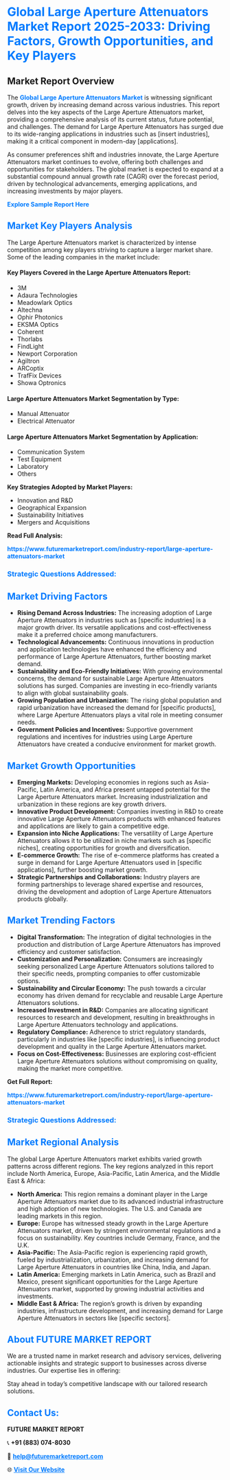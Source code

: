 <h1 style="color: #007BFF;">Global Large Aperture Attenuators Market Report 2025-2033: Driving Factors, Growth Opportunities, and Key Players</h1>

<section id="overview">
<h2>Market Report Overview</h2>
<p>The <a href="https://www.futuremarketreport.com/industry-report/large-aperture-attenuators-market" style="color: #007BFF; text-decoration: none;"><strong>Global Large Aperture Attenuators Market</strong></a> is witnessing significant growth, driven by increasing demand across various industries. This report delves into the key aspects of the Large Aperture Attenuators market, providing a comprehensive analysis of its current status, future potential, and challenges. The demand for Large Aperture Attenuators has surged due to its wide-ranging applications in industries such as [insert industries], making it a critical component in modern-day [applications].</p>
<p>As consumer preferences shift and industries innovate, the Large Aperture Attenuators market continues to evolve, offering both challenges and opportunities for stakeholders. The global market is expected to expand at a substantial compound annual growth rate (CAGR) over the forecast period, driven by technological advancements, emerging applications, and increasing investments by major players.</p>
</section>

<section id="overview">
<p><a href="https://www.futuremarketreport.com/request-sample/reportId=75670" style="color: #007BFF; text-decoration: none;"><strong>Explore Sample Report Here</strong></a></p>
</section>

<section id="key-players">
<h2 style="color: #007BFF;">Market Key Players Analysis</h2>
<p>The Large Aperture Attenuators market is characterized by intense competition among key players striving to capture a larger market share. Some of the leading companies in the market include:</p>
<h4>Key Players Covered in the Large Aperture Attenuators Report:</h4>
<ul><li>3M</li><li>Adaura Technologies</li><li>Meadowlark Optics</li><li>Altechna</li><li>Ophir Photonics</li><li>EKSMA Optics</li><li>Coherent</li><li>Thorlabs</li><li>FindLight</li><li>Newport Corporation</li><li>Agiltron</li><li>ARCoptix</li><li>TrafFix Devices</li><li>Showa Optronics</li></ul>
<h4>Large Aperture Attenuators Market Segmentation by Type:</h4>
<ul><li>Manual Attenuator</li><li>Electrical Attenuator</li></ul>

<h4>Large Aperture Attenuators Market Segmentation by Application:</h4>
<ul><li>Communication System</li><li>Test Equipment</li><li>Laboratory</li><li>Others</li></ul>
<p><strong>Key Strategies Adopted by Market Players:</strong></p>
<ul>
<li>Innovation and R&D</li>
<li>Geographical Expansion</li>
<li>Sustainability Initiatives</li>
<li>Mergers and Acquisitions</li>
</ul>
</section>

<section>
<p><strong>Read Full Analysis: </strong></p><a href="https://www.futuremarketreport.com/industry-report/large-aperture-attenuators-market" style="color: #007BFF; text-decoration: none;"><strong>https://www.futuremarketreport.com/industry-report/large-aperture-attenuators-market</strong></a>
<h3 style="color: #007BFF;">Strategic Questions Addressed:</h3>
</section>

<section id="driving-factors">
<h2 style="color: #007BFF;">Market Driving Factors</h2>
<ul>
<li><strong>Rising Demand Across Industries:</strong> The increasing adoption of Large Aperture Attenuators in industries such as [specific industries] is a major growth driver. Its versatile applications and cost-effectiveness make it a preferred choice among manufacturers.</li>
<li><strong>Technological Advancements:</strong> Continuous innovations in production and application technologies have enhanced the efficiency and performance of Large Aperture Attenuators, further boosting market demand.</li>
<li><strong>Sustainability and Eco-Friendly Initiatives:</strong> With growing environmental concerns, the demand for sustainable Large Aperture Attenuators solutions has surged. Companies are investing in eco-friendly variants to align with global sustainability goals.</li>
<li><strong>Growing Population and Urbanization:</strong> The rising global population and rapid urbanization have increased the demand for [specific products], where Large Aperture Attenuators plays a vital role in meeting consumer needs.</li>
<li><strong>Government Policies and Incentives:</strong> Supportive government regulations and incentives for industries using Large Aperture Attenuators have created a conducive environment for market growth.</li>
</ul>
</section>

<section id="growth-opportunities">
<h2 style="color: #007BFF;">Market Growth Opportunities</h2>
<ul>
<li><strong>Emerging Markets:</strong> Developing economies in regions such as Asia-Pacific, Latin America, and Africa present untapped potential for the Large Aperture Attenuators market. Increasing industrialization and urbanization in these regions are key growth drivers.</li>
<li><strong>Innovative Product Development:</strong> Companies investing in R&D to create innovative Large Aperture Attenuators products with enhanced features and applications are likely to gain a competitive edge.</li>
<li><strong>Expansion into Niche Applications:</strong> The versatility of Large Aperture Attenuators allows it to be utilized in niche markets such as [specific niches], creating opportunities for growth and diversification.</li>
<li><strong>E-commerce Growth:</strong> The rise of e-commerce platforms has created a surge in demand for Large Aperture Attenuators used in [specific applications], further boosting market growth.</li>
<li><strong>Strategic Partnerships and Collaborations:</strong> Industry players are forming partnerships to leverage shared expertise and resources, driving the development and adoption of Large Aperture Attenuators products globally.</li>
</ul>
</section>

<section id="trending-factors">
<h2 style="color: #007BFF;">Market Trending Factors</h2>
<ul>
<li><strong>Digital Transformation:</strong> The integration of digital technologies in the production and distribution of Large Aperture Attenuators has improved efficiency and customer satisfaction.</li>
<li><strong>Customization and Personalization:</strong> Consumers are increasingly seeking personalized Large Aperture Attenuators solutions tailored to their specific needs, prompting companies to offer customizable options.</li>
<li><strong>Sustainability and Circular Economy:</strong> The push towards a circular economy has driven demand for recyclable and reusable Large Aperture Attenuators solutions.</li>
<li><strong>Increased Investment in R&D:</strong> Companies are allocating significant resources to research and development, resulting in breakthroughs in Large Aperture Attenuators technology and applications.</li>
<li><strong>Regulatory Compliance:</strong> Adherence to strict regulatory standards, particularly in industries like [specific industries], is influencing product development and quality in the Large Aperture Attenuators market.</li>
<li><strong>Focus on Cost-Effectiveness:</strong> Businesses are exploring cost-efficient Large Aperture Attenuators solutions without compromising on quality, making the market more competitive.</li>
</ul>
</section>

<section>
<p><strong>Get Full Report: </strong></p><a href="https://www.futuremarketreport.com/industry-report/large-aperture-attenuators-market" style="color: #007BFF; text-decoration: none;"><strong>https://www.futuremarketreport.com/industry-report/large-aperture-attenuators-market</strong></a>
<h3 style="color: #007BFF;">Strategic Questions Addressed:</h3>
</section>


<section id="regional-analysis">
<h2 style="color: #007BFF;">Market Regional Analysis</h2>
<p>The global Large Aperture Attenuators market exhibits varied growth patterns across different regions. The key regions analyzed in this report include North America, Europe, Asia-Pacific, Latin America, and the Middle East & Africa:</p>
<ul>
<li><strong>North America:</strong> This region remains a dominant player in the Large Aperture Attenuators market due to its advanced industrial infrastructure and high adoption of new technologies. The U.S. and Canada are leading markets in this region.</li>
<li><strong>Europe:</strong> Europe has witnessed steady growth in the Large Aperture Attenuators market, driven by stringent environmental regulations and a focus on sustainability. Key countries include Germany, France, and the U.K.</li>
<li><strong>Asia-Pacific:</strong> The Asia-Pacific region is experiencing rapid growth, fueled by industrialization, urbanization, and increasing demand for Large Aperture Attenuators in countries like China, India, and Japan.</li>
<li><strong>Latin America:</strong> Emerging markets in Latin America, such as Brazil and Mexico, present significant opportunities for the Large Aperture Attenuators market, supported by growing industrial activities and investments.</li>
<li><strong>Middle East & Africa:</strong> The region’s growth is driven by expanding industries, infrastructure development, and increasing demand for Large Aperture Attenuators in sectors like [specific sectors].</li>
</ul>
</section>

<footer>
<h2 style="color: #007BFF;">About FUTURE MARKET REPORT</h2>
<p>We are a trusted name in market research and advisory services, delivering actionable insights and strategic support to businesses across diverse industries. Our expertise lies in offering:</p>

<p>Stay ahead in today’s competitive landscape with our tailored research solutions.</p>

<h2 style="color: #007BFF;">Contact Us:</h2>
<p><strong>FUTURE MARKET REPORT</strong></p>
<p>📞 <strong>+91 (883) 074-8030</strong></p>
<p>📧 <strong><a href="mailto:help@futuremarketreport.com" style="color: #007BFF;">help@futuremarketreport.com</a></strong></p>
<p>🌐 <strong><a href="https://www.futuremarketreport.com/" style="color: #007BFF;">Visit Our Website</a></strong></p>
</footer>